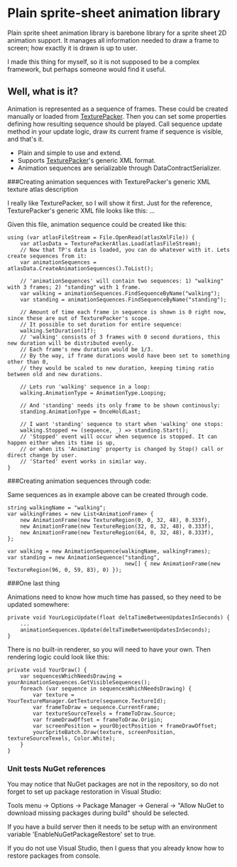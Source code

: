 ﻿# Plain sprite-sheet animation library

Plain sprite sheet animation library is barebone library for a sprite sheet 2D animation support.
It manages all information needed to draw a frame to screen; how exactly it is drawn is up to user.

I made this thing for myself, so it is not supposed to be a complex framework, but perhaps someone would find it useful.


## Well, what is it?

Animation is represented as a sequence of frames. These could be created manually or loaded from [TexturePacker](https://www.codeandweb.com/texturepacker).
Then you can set some properties defining how resulting sequence should be played. Call sequence update method in your update logic, draw its current frame if sequence is visible, and that's it.
  * Plain and simple to use and extend.
  * Supports [TexturePacker](https://www.codeandweb.com/texturepacker)'s generic XML format.
  * Animation sequences are serializable through DataContractSerializer.


###Creating animation sequences with TexturePacker's generic XML texture atlas description

I really like TexturePacker, so I will show it first. Just for the reference, TexturePacker's generic XML file looks like this:
    <?xml version="1.0" encoding="UTF-8"?>
	<!-- Created with TexturePacker http://texturepacker.com-->
	<!-- $TexturePacker:SmartUpdate:78d3aff951abb5c82993a205c536379f$ -->
	<!--Format:
	n  => name of the sprite
	x  => sprite x pos in texture
	y  => sprite y pos in texture
	w  => sprite width (may be trimmed)
	h  => sprite height (may be trimmed)
	oX => sprite's x-corner offset (only available if trimmed)
	oY => sprite's y-corner offset (only available if trimmed)
	oW => sprite's original width (only available if trimmed)
	oH => sprite's original height (only available if trimmed)
	r => 'y' only set if sprite is rotated
	-->
    <TextureAtlas imagePath="whole texture atlas.png" width="1024" height="2048">
        <sprite n="walking 1.png" x="0" y="0" w="32" h="48"/>
		<sprite n="walking 2.png" x="32" y="0" w="32" h="48"/>
		<sprite n="walking 3.png" x="64" y="0" w="32" h="48"/>
		<sprite n="standing.png" x="96" y="0" w="59" h="83"/>
	    ...
    </TextureAtlas>

Given this file, animation sequence could be created like this:

	using (var atlasFileStream = File.OpenRead(atlasXmlFile)) {
        var atlasData = TexturePackerAtlas.Load(atlasFileStream);
		// Now that TP's data is loaded, you can do whatever with it. Lets create sequences from it:
		var animationSequences = atlasData.CreateAnimationSequences().ToList();

		// 'animationSequences' will contain two sequences: 1) "walking" with 3 frames; 2) "standing" with 1 frame.
		var walking = animationSequences.FindSequenceByName("walking");
		var standing = animationSequences.FindSequenceByName("standing");
			
		// Amount of time each frame in sequence is shown is 0 right now, since these are out of TexturePacker's scope.
		// It possible to set duration for entire sequence:
		walking.SetDuration(1f);
		// 'walking' consists of 3 frames with 0 second durations, this new duration will be distributed evenly.
		// Each frame's new duration would be 1/3.
        // By the way, if frame durations would have been set to something other than 0,
		// they would be scaled to new duration, keeping timing ratio between old and new durations.

		// Lets run 'walking' sequence in a loop:
		walking.AnimationType = AnimationType.Looping;

		// And 'standing' needs its only frame to be shown continously:
		standing.AnimationType = OnceHoldLast;

		// I want 'standing' sequence to start when 'walking' one stops:
		walking.Stopped += (sequence, _) => standing.Start();
		// 'Stopped' event will occur when sequence is stopped. It can happen either when its time is up, 
		// or when its 'Animating' property is changed by Stop() call or direct change by user.
		// 'Started' event works in similar way.
    }


###Creating animation sequences through code:

Same sequences as in example above can be created through code.

	string walkingName = "walking";
	var walkingFrames = new List<AnimationFrame> {
		new AnimationFrame(new TextureRegion(0, 0, 32, 48), 0.333f),
		new AnimationFrame(new TextureRegion(32, 0, 32, 48), 0.333f),
		new AnimationFrame(new TextureRegion(64, 0, 32, 48), 0.333f),
	};

	var walking = new AnimationSequence(walkingName, walkingFrames);
	var standing = new AnimationSequence("standing", 
										 new[] { new AnimationFrame(new TextureRegion(96, 0, 59, 83), 0) });


###One last thing

Animations need to know how much time has passed, so they need to be updated somewhere:

	private void YourLogicUpdate(float deltaTimeBetweenUpdatesInSeconds) {
		...
		animationSequences.Update(deltaTimeBetweenUpdatesInSeconds);
	}

There is no built-in renderer, so you will need to have your own. Then rendering logic could look like this:

	private void YourDraw() {
		var sequencesWhichNeedsDrawing = yourAnimationSequences.GetVisibleSequences();
		foreach (var sequence in sequencesWhichNeedsDrawing) {
			var texture = YourTextureManager.GetTexture(sequence.TextureId);
			var frameToDraw = sequence.CurrentFrame;
			var textureSourceTexels = frameToDraw.Source;
			var frameDrawOffset = frameToDraw.Origin;
			var screenPosition = yourObjectPosition + frameDrawOffset;
			yourSpriteBatch.Draw(texture, screenPosition, textureSourceTexels, Color.White);
        }
	}


### Unit tests NuGet references

You may notice that NuGet packages are not in the repository, so do not forget to set up package restoration in Visual Studio:

Tools menu → Options → Package Manager → General → "Allow NuGet to download missing packages during build" should be selected. 

If you have a build server then it needs to be setup with an environment variable 'EnableNuGetPackageRestore' set to true.

If you do not use Visual Studio, then I guess that you already know how to restore packages from console.